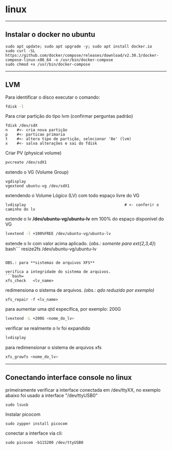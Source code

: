 # linux

---
## Instalar o docker no ubuntu

```bash=
sudo apt update; sudo apt upgrade -y; sudo apt install docker.io
sudo curl -SL https://github.com/docker/compose/releases/download/v2.30.3/docker-compose-linux-x86_64 -o /usr/bin/docker-compose
sudo chmod +x /usr/bin/docker-compose
```



---
## LVM 

Para identificar o disco executar o comando:
```bash
fdisk -l
```

Para criar partição do tipo lvm (confirmar perguntas padrão)
```bash=
fdisk /dev/sdX
n    #<- cria nova partição 
p    #<- particao primaria
t    #<- altera tipo de partição, selecionar '8e' (lvm)
x    #<- salva alterações e sai do fdisk
```

Criar PV (physical volume)
```bash
pvcreate /dev/sdX1
```

extendo o VG (Volume Group) 
```bash=
vgdisplay 
vgextend ubuntu-vg /dev/sdX1
```

extendendo o Volume Lógico (LV) com todo espaço livre do VG
```bash=
lvdisplay                                           # <- conferir o caminho do lv
```

extende o lv **/dev/ubuntu-vg/ubuntu-lv** em 100% do espaço disponível do VG
```bash
lvextend -l +100%FREE /dev/ubuntu-vg/ubuntu-lv
```

extende o lv com valor acima aplicado. (*obs.: somente para ext{2,3,4}*)
bash```
resize2fs /dev/ubuntu-vg/ubuntu-lv              
```

OBS.: para **sistemas de arquivos XFS**

verifica a integridade do sistema de arquivos.
```bash= 
xfs_check   <lv_name>
```

redimensiona o sistema de arquivos. *(obs.: qdo reduzido por exemplo)*
```bash= 
xfs_repair -f <lv_name>
```

para aumentar uma qtd específica, por exemplo: 200G
```bash
lvextend -L +200G <nome_do_lv>
```

verificar se realmente o lv foi expandido
```bash
lvdisplay
```

para redimensionar o sistema de arquivos xfs
```bash
xfs_growfs <nome_do_lv>
```






---
## Conectando interface console no linux
primeiramente verificar a interface conectada em /dev/ttyXX, no exemplo abaixo foi usado a interface "/dev/ttyUSB0"
```bash=
sudo lsusb
```

Instalar picocom
```bash=
sudo zypper install picocom 
```

conectar a interface via cli: 
```bash=
sudo picocom -b115200 /dev/ttyUSB0
```
